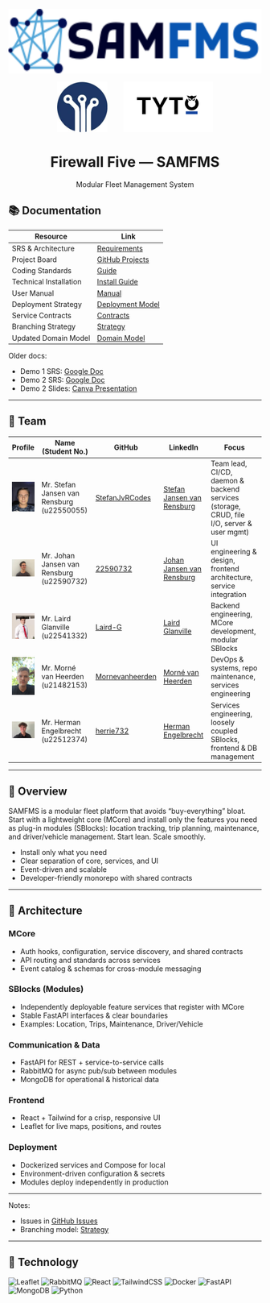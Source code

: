 <!-- Project logo -->
<p align="center">
  <img src="docs/Demo4/images/logo_horisontal_light.svg" alt="Firewall Five — SAMFMS" height="128">
</p>

<p align="center">
  <img src="docs/Demo4/images/DNS.png" alt="Sponsor: DNS" height="100" style="margin: 0 14px;">
  <img src="docs/Demo4/images/LOGO_BLACK_FULLTRANSP.png" alt="Sponsor" height="100" style="margin: 0 14px;">
</p>

<!-- Optional project title under the logo -->
<h1 align="center">Firewall Five — SAMFMS</h1>
<p align="center">Modular Fleet Management System</p>

## 📚 Documentation

| Resource | Link |
|---|---|
| SRS & Architecture | [Requirements](docs/Demo3/Software%20Requirement%20Specification.pdf) |
| Project Board | [GitHub Projects](https://github.com/orgs/COS301-SE-2025/projects/208/views/2) |
| Coding Standards | [Guide](docs/Demo3/Coding_Standards.pdf) |
| Technical Installation | [Install Guide](docs/Demo3/Technical_Installation_Guide.pdf) |
| User Manual | [Manual](docs/Demo3/SAMFMS%20User%20Manual.pdf) |
| Deployment Strategy | [Deployment Model](docs/Demo3/Deployment%20Strategy.pdf) |
| Service Contracts | [Contracts](docs/Demo3/Service%20Contracts-1.pdf) |
| Branching Strategy | [Strategy](docs/Demo3/Branching_Strategy.pdf) |
| Updated Domain Model | [Domain Model](docs/Demo3/images/DomainModel.png) |


Older docs:
- Demo 1 SRS: [Google Doc](https://docs.google.com/document/d/1En1Mck7JwaSdKjgyvRhmX5pXqHhVSUlhZhp7XU-f_K4/edit?tab=t.0)
- Demo 2 SRS: [Google Doc](https://docs.google.com/document/d/1G0PdNyn39kSutfvn8tCN5x-yCHrte0QFu_v2-gYdXPU/edit?tab=t.0)
- Demo 2 Slides: [Canva Presentation](https://www.canva.com/design/DAGrW5d1HYA/LC1cf0PKTY7MIsAVtObYPA/edit)
---

## 👥 Team

| Profile | Name (Student No.) | GitHub | LinkedIn | Focus |
|---|---|---|---|---|
| <img src="docs/Demo3/images/stefan.jpg" width="56" /> | Mr. Stefan Jansen van Rensburg (u22550055) | [StefanJvRCodes](https://github.com/StefanJvRCodes) | [Stefan Jansen van Rensburg](https://linkedin.com/in/stefan-JvR) | Team lead, CI/CD, daemon & backend services (storage, CRUD, file I/O, server & user mgmt) |
| <img src="docs/Demo3/images/johan.jpeg" width="56" /> | Mr. Johan Jansen van Rensburg (u22590732) | [22590732](https://github.com/22590732) | [Johan Jansen van Rensburg](https://www.linkedin.com/in/nicolaas-jansen-van-rensburg-202629363/) | UI engineering & design, frontend architecture, service integration |
| <img src="docs/Demo3/images/laird.png" width="56" /> | Mr. Laird Glanville (u22541332) | [Laird-G](https://github.com/Laird-G) | [Laird Glanville](https://www.linkedin.com/in/laird-glanville-046270326/) | Backend engineering, MCore development, modular SBlocks |
| <img src="docs/Demo3/images/morne.jpeg" width="56" /> | Mr. Morné van Heerden (u21482153) | [Mornevanheerden](https://github.com/Mornevanheerden) | [Morné van Heerden](https://www.linkedin.com/in/morne-van-heerden-a0b173355/) | DevOps & systems, repo maintenance, services engineering |
| <img src="docs/Demo3/images/herrie.jpg" width="56" /> | Mr. Herman Engelbrecht (u22512374) | [herrie732](https://github.com/herrie732) | [Herman Engelbrecht](https://www.linkedin.com/in/herman-johan-engelbrecht-a6b6a8327/) | Services engineering, loosely coupled SBlocks, frontend & DB management |

---

## 🧭 Overview

SAMFMS is a modular fleet platform that avoids “buy-everything” bloat. Start with a lightweight core (MCore) and install only the features you need as plug-in modules (SBlocks): location tracking, trip planning, maintenance, and driver/vehicle management. Start lean. Scale smoothly.

- Install only what you need  
- Clear separation of core, services, and UI  
- Event-driven and scalable  
- Developer-friendly monorepo with shared contracts

---

## 🧱 Architecture 

### MCore
- Auth hooks, configuration, service discovery, and shared contracts
- API routing and standards across services
- Event catalog & schemas for cross-module messaging

### SBlocks (Modules)
- Independently deployable feature services that register with MCore
- Stable FastAPI interfaces & clear boundaries  
- Examples: Location, Trips, Maintenance, Driver/Vehicle

### Communication & Data
- FastAPI for REST + service-to-service calls  
- RabbitMQ for async pub/sub between modules  
- MongoDB for operational & historical data

### Frontend
- React + Tailwind for a crisp, responsive UI  
- Leaflet for live maps, positions, and routes

### Deployment
- Dockerized services and Compose for local  
- Environment-driven configuration & secrets  
- Modules deploy independently in production

---

Notes:
- Issues in [GitHub Issues](https://github.com/COS301-SE-2025/SAMFMS/issues)
- Branching model: [Strategy](docs/Demo3/Branching_Strategy.pdf)

---

## 🧰 Technology

![Leaflet](https://img.shields.io/badge/Leaflet-199900?style=for-the-badge&logo=leaflet&logoColor=white)
![RabbitMQ](https://img.shields.io/badge/RabbitMQ-FF6600?style=for-the-badge&logo=rabbitmq&logoColor=white)
![React](https://img.shields.io/badge/React-20232A?style=for-the-badge&logo=react&logoColor=61DAFB)
![TailwindCSS](https://img.shields.io/badge/Tailwind_CSS-38B2AC?style=for-the-badge&logo=tailwind-css&logoColor=white)
![Docker](https://img.shields.io/badge/docker-%230db7ed.svg?style=for-the-badge&logo=docker&logoColor=white)
![FastAPI](https://img.shields.io/badge/FastAPI-005571?style=for-the-badge&logo=fastapi&logoColor=white)
![MongoDB](https://img.shields.io/badge/MongoDB-4DB33D?style=for-the-badge&logo=mongodb&logoColor=white)
![Python](https://img.shields.io/badge/Python-3776AB?style=for-the-badge&logo=python&logoColor=white)


